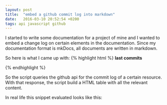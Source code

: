 ```yaml
---
layout: post
title:  "embed a github commit log into markdown"
date:   2016-03-10 20:52:54 +0200
tags: api javascript github
---
```

I started to write some documentation for a project of mine and I wanted to embed a change log on certain elements in the documentation.
Since my documentation format is mkDocs, all documents are written in markdown.

So here is what I came up with:
{% highlight html %}
**last commits**

<div id='commits' data-path='src/io/trivium/extension/'></div>
<script src='https://code.jquery.com/jquery-2.2.1.min.js'></script>
<script>
var path = $('#commits').data('path');
var url = 'https://api.github.com/repos/trivium-io/trivium/commits?path='+path;
$.ajax({type:'GET',
        url:url,
        success: function(data){
    var str="<table class='docutils'><thead><tr><th>message</th><th>date</th><th>author</th><th>link</th></tr></thead><tbody>";
    for(var idx=0;idx<data.length && idx<10;idx++){
      var one = data[idx];
      var d = one.commit.author.date.substr(0,10);
      var t = one.commit.author.date.substr(11,10);
      str+="<tr><td>"+one.commit.message+"</td><td>"
          +d+" "+t+"</td><td>"
          +one.commit.author.name+"</td><td>"
          +"<a href='"+one.html_url+"'>"+one.sha.substr(0,7)+"</a></td></tr>";
    }
    str+="</tbody></table>";
    $('#commits').html(str);
}});
</script>
{% endhighlight %}

So the script queries the github api for the commit log of a certain resource. With that response, the script build a HTML table with all the relevant content.

In real life this snippet evaluated looks like this:

<div id='commits' data-path='src/io/trivium/extension/'></div>
<script src='https://code.jquery.com/jquery-2.2.1.min.js'></script>
<script>
var path = $('#commits').data('path');
var url = 'https://api.github.com/repos/trivium-io/trivium/commits?path='+path;
$.ajax({type:'GET',
        url:url,
        success: function(data){
    var str="<table class='docutils'><thead><tr><th>message</th><th>date</th><th>author</th><th>link</th></tr></thead><tbody>";
    for(var idx=0;idx<data.length && idx<10;idx++){
      var one = data[idx];
      var d = one.commit.author.date.substr(0,10);
      var t = one.commit.author.date.substr(11,10);
      str+="<tr><td>"+one.commit.message+"</td><td>"
          +d+" "+t+"</td><td>"
          +one.commit.author.name+"</td><td>"
          +"<a href='"+one.html_url+"'>"+one.sha.substr(0,7)+"</a></td></tr>";
    }
    str+="</tbody></table>";
    $('#commits').html(str);
}});
</script>
